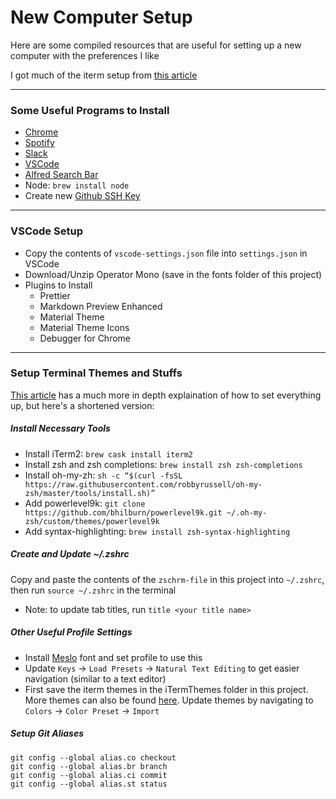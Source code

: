 # New Computer Setup
Here are some compiled resources that are useful for setting up a new computer with the preferences I like

I got much of the iterm setup from [this article](https://medium.com/@Clovis_app/configuration-of-a-beautiful-efficient-terminal-and-prompt-on-osx-in-7-minutes-827c29391961)

-----------
### Some Useful Programs to Install
* [Chrome](https://www.google.com/chrome/?brand=WHAR&gclid=Cj0KCQiAifz-BRDjARIsAEElyGL7Xi0pddl5yDb4WHJ8X0aKemu9u4u-Lgkf6F5ulTIzwtmUzHMAfi0aAv4aEALw_wcB&gclsrc=aw.ds)
* [Spotify](https://www.spotify.com/us/download/other/)
* [Slack](https://slack.com/help/articles/207677868-Download-Slack-for-Mac#step-1u58-download-the-slack-app)
* [VSCode](https://code.visualstudio.com/download)
* [Alfred Search Bar](https://www.alfredapp.com/)
* Node: `brew install node`
* Create new [Github SSH Key](https://docs.github.com/en/free-pro-team@latest/github/authenticating-to-github/connecting-to-github-with-ssh)

-----------
### VSCode Setup
* Copy the contents of `vscode-settings.json` file into `settings.json` in VSCode
* Download/Unzip Operator Mono (save in the fonts folder of this project)
* Plugins to Install
    - Prettier
    - Markdown Preview Enhanced
    - Material Theme
    - Material Theme Icons
    - Debugger for Chrome

-----------
### Setup Terminal Themes and Stuffs
[This article](https://medium.com/@Clovis_app/configuration-of-a-beautiful-efficient-terminal-and-prompt-on-osx-in-7-minutes-827c29391961) has a much more in depth explaination of how to set everything up, but here's a shortened version:

##### Install Necessary Tools
* Install iTerm2: `brew cask install iterm2`
* Install zsh and zsh completions: `brew install zsh zsh-completions`
* Install oh-my-zh: `sh -c “$(curl -fsSL https://raw.githubusercontent.com/robbyrussell/oh-my-zsh/master/tools/install.sh)”`
* Add powerlevel9k: `git clone https://github.com/bhilburn/powerlevel9k.git ~/.oh-my-zsh/custom/themes/powerlevel9k`
* Add syntax-highlighting: `brew install zsh-syntax-highlighting`


##### Create and Update ~/.zshrc
Copy and paste the contents of the `zschrm-file` in this project into `~/.zshrc`, then run `source ~/.zshrc` in the terminal 
* Note: to update tab titles, run `title <your title name>`


##### Other Useful Profile Settings
* Install [Meslo](https://github.com/powerline/fonts/blob/master/Meslo%20Slashed/Meslo%20LG%20M%20Regular%20for%20Powerline.ttf) font and set profile to use this
* Update `Keys` -> `Load Presets` -> `Natural Text Editing` to get easier navigation (similar to a text editor)
* First save the iterm themes in the iTermThemes folder in this project. More themes can also be found [here](https://iterm2colorschemes.com/).  Update themes by navigating to `Colors` -> `Color Preset` -> `Import`


##### Setup Git Aliases
```
git config --global alias.co checkout
git config --global alias.br branch
git config --global alias.ci commit
git config --global alias.st status
```
